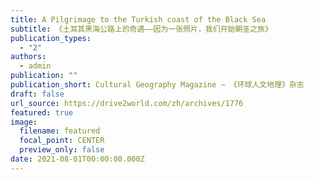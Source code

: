 ```yaml
---
title: A Pilgrimage to the Turkish coast of the Black Sea
subtitle: 《土耳其黑海公路上的奇遇——因为一张照片，我们开始朝圣之旅》
publication_types:
  - "2"
authors:
  - admin
publication: ""
publication_short: Cultural Geography Magazine — 《环球人文地理》杂志
draft: false
url_source: https://drive2world.com/zh/archives/1776
featured: true
image:
  filename: featured
  focal_point: CENTER
  preview_only: false
date: 2021-08-01T00:00:00.000Z
---
```


